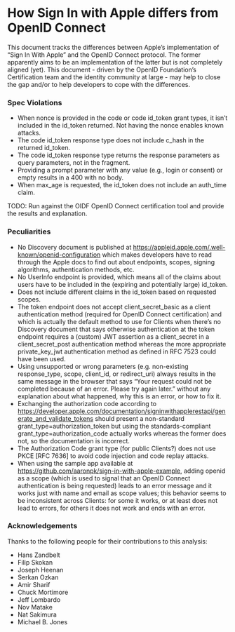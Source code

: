 How Sign In with Apple differs from OpenID Connect
==================================================

This document tracks the differences between Apple’s implementation of “Sign In With Apple” and the OpenID Connect protocol. The former apparently aims to be an implementation of the latter but is not completely aligned (yet). This document - driven by the OpenID Foundation’s Certification team and the identity community at large - may help to close the gap and/or to help developers to cope with the differences.

### Spec Violations

- When nonce is provided in the code or code id_token grant types, it isn’t included in the id_token returned.  Not having the nonce enables known attacks.
- The code id_token response type does not include c_hash in the returned id_token.
- The code id_token response type returns the response parameters as query parameters, not in the fragment.
- Providing a prompt parameter with any value (e.g., login or consent) or empty results in a 400 with no body.
- When max_age is requested, the id_token does not include an auth_time claim.

TODO: Run against the OIDF OpenID Connect certification tool and provide the results and explanation.

### Peculiarities

- No Discovery document is published at https://appleid.apple.com/.well-known/openid-configuration which makes developers have to read through the Apple docs to find out about endpoints, scopes, signing algorithms, authentication methods, etc.
- No UserInfo endpoint is provided, which means all of the claims about users have to be included in the (expiring and potentially large) id_token.
- Does not include different claims in the id_token based on requested scopes.
- The token endpoint does not accept client_secret_basic as a client authentication method (required for OpenID Connect certification) and which is actually the default method to use for Clients when there’s no Discovery document that says otherwise authentication at the token endpoint requires a (custom) JWT assertion as a client_secret  in a client_secret_post authentication method whereas the more appropriate private_key_jwt authentication method as defined in RFC 7523 could have been used.
- Using unsupported or wrong parameters (e.g. non-existing response_type, scope, client_id, or redirect_uri) always results in the same message in the browser that says “Your request could not be completed because of an error. Please try again later.” without any explanation about what happened, why this is an error, or how to fix it.
- Exchanging the authorization code according to https://developer.apple.com/documentation/signinwithapplerestapi/generate_and_validate_tokens should present a non-standard grant_type=authorization_token but using the standards-compliant grant_type=authorization_code actually works whereas the former does not, so the documentation is incorrect.
- The Authorization Code grant type (for public Clients?) does not use PKCE [RFC 7636] to avoid code injection and code replay attacks.
- When using the sample app available at https://github.com/aaronpk/sign-in-with-apple-example, adding openid as a scope (which is used to signal that an OpenID Connect authentication is being requested) leads to an error message and it works just with name and email as scope values; this behavior seems to be inconsistent across Clients: for some it works, or at least does not lead to errors, for others it does not work and ends with an error.

### Acknowledgements

Thanks to the following people for their contributions to this analysis:

- Hans Zandbelt
- Filip Skokan
- Joseph Heenan
- Serkan Ozkan
- Amir Sharif
- Chuck Mortimore
- Jeff Lombardo
- Nov Matake
- Nat Sakimura
- Michael B. Jones

